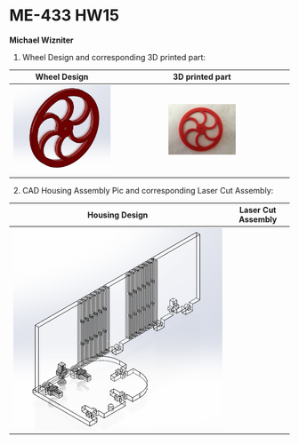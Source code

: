 # ME-433 HW15
**Michael Wizniter**

1. Wheel Design and corresponding 3D printed part:

Wheel Design                            | 3D printed part
:--------------------------------------:|:--------------------------------------:
<img src="imgs/wheel.PNG" height="200%"> | <img src="imgs/wheel_actual.JPG" width="40%">

2. CAD Housing Assembly Pic and corresponding Laser Cut Assembly:

Housing Design                   | Laser Cut Assembly
:-------------------------------:|:----------------------------------------:
![housing.png](imgs/housing.PNG) |
